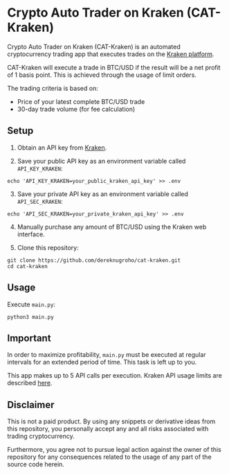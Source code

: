 # Crypto Auto Trader on Kraken (CAT-Kraken)

Crypto Auto Trader on Kraken (CAT-Kraken) is an automated cryptocurrency trading app that executes trades on the [Kraken platform](https://www.kraken.com/).

CAT-Kraken will execute a trade in BTC/USD if the result will be a net profit of 1 basis point. This is achieved through the usage of limit orders.

The trading criteria is based on:

- Price of your latest complete BTC/USD trade
- 30-day trade volume (for fee calculation)

## Setup

1. Obtain an API key from [Kraken](https://pro.kraken.com/).

2. Save your public API key as an environment variable called `API_KEY_KRAKEN`:
```
echo 'API_KEY_KRAKEN=your_public_kraken_api_key' >> .env
```

3. Save your private API key as an environment variable called `API_SEC_KRAKEN`:
```
echo 'API_SEC_KRAKEN=your_private_kraken_api_key' >> .env
```

4. Manually purchase any amount of BTC/USD using the Kraken web interface.

5. Clone this repository:
```
git clone https://github.com/dereknugroho/cat-kraken.git
cd cat-kraken
```

## Usage

Execute `main.py`:

```
python3 main.py
```

## Important

In order to maximize profitability, `main.py` must be executed at regular intervals for an extended period of time. This task is left up to you.

This app makes up to 5 API calls per execution. Kraken API usage limits are described [here](https://support.kraken.com/articles/360045239571-trading-rate-limits).

## Disclaimer

This is not a paid product. By using any snippets or derivative ideas from this repository, you personally accept any and all risks associated with trading cryptocurrency.

Furthermore, you agree not to pursue legal action against the owner of this repository for any consequences related to the usage of any part of the source code herein.
